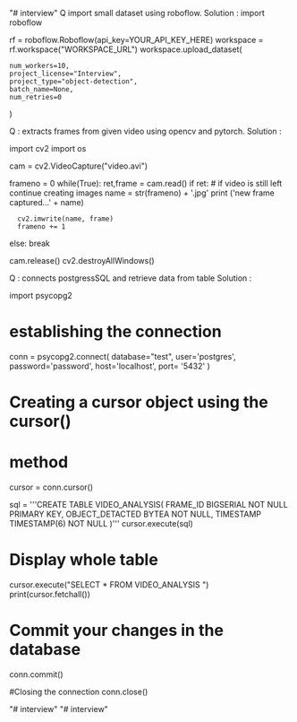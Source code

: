 "# interview" 
Q import small dataset using roboflow.
Solution : 
import roboflow

rf = roboflow.Roboflow(api_key=YOUR_API_KEY_HERE)
workspace = rf.workspace("WORKSPACE_URL")
workspace.upload_dataset(
    
    num_workers=10,
    project_license="Interview",
    project_type="object-detection",
    batch_name=None,
    num_retries=0
)

Q : extracts frames from given video using opencv and pytorch.
Solution :

import cv2
import os

cam = cv2.VideoCapture("video.avi")

frameno = 0
while(True):
   ret,frame = cam.read()
   if ret:
      # if video is still left continue creating images
      name = str(frameno) + '.jpg'
      print ('new frame captured...' + name)

      cv2.imwrite(name, frame)
      frameno += 1
   else:
      break

cam.release()
cv2.destroyAllWindows()

Q : connects postgressSQL and retrieve data from table 
Solution :

import psycopg2

# establishing the connection
conn = psycopg2.connect(
database="test",
	user='postgres',
	password='password',
	host='localhost',
	port= '5432'
)

# Creating a cursor object using the cursor()
# method
cursor = conn.cursor()

sql = '''CREATE TABLE VIDEO_ANALYSIS(
FRAME_ID BIGSERIAL NOT NULL PRIMARY KEY,
OBJECT_DETACTED BYTEA NOT NULL,
TIMESTAMP TIMESTAMP(6) NOT NULL 
)'''
cursor.execute(sql)

# Display whole table
cursor.execute("SELECT * FROM VIDEO_ANALYSIS ")
print(cursor.fetchall())

# Commit your changes in the database
conn.commit()

#Closing the connection
conn.close()



"# interview" 
"# interview" 
